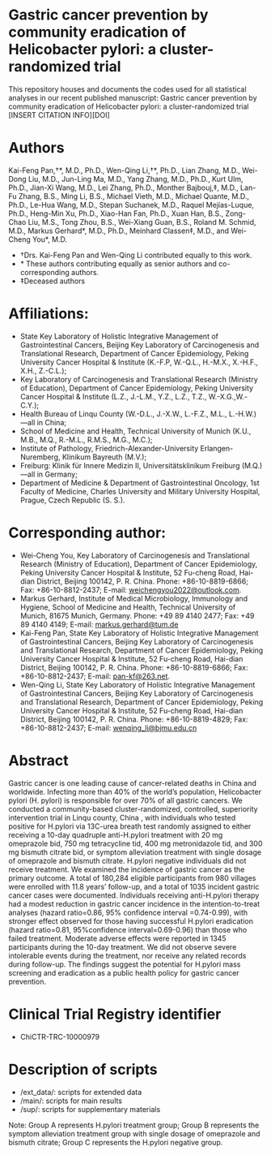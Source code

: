 # Gastric cancer prevention by community eradication of Helicobacter pylori: a cluster-randomized trial
This repository houses and documents the codes used for all statistical analyses in our recent published manuscript: Gastric cancer prevention by community eradication of Helicobacter pylori: a cluster-randomized trial [INSERT CITATION INFO][DOI]



# Authors
Kai-Feng Pan,†\*, M.D., Ph.D., Wen-Qing Li,†\*, Ph.D., Lian Zhang, M.D., Wei-Dong Liu, M.D., Jun-Ling Ma, M.D., Yang Zhang, M.D., Ph.D., Kurt Ulm, Ph.D., Jian-Xi Wang, M.D., Lei Zhang, Ph.D., Monther Bajbouj,‡, M.D., Lan-Fu Zhang, B.S., Ming Li, B.S., Michael Vieth, M.D., Michael Quante, M.D., Ph.D., Le-Hua Wang, M.D., Stepan Suchanek, M.D., Raquel Mejías-Luque, Ph.D., Heng-Min Xu, Ph.D., Xiao-Han Fan, Ph.D., Xuan Han, B.S., Zong-Chao Liu, M.S., Tong Zhou, B.S., Wei-Xiang Guan, B.S., Roland M. Schmid, M.D., Markus Gerhard*, M.D., Ph.D., Meinhard Classen‡, M.D., and Wei-Cheng You*, M.D.


- †Drs. Kai-Feng Pan and Wen-Qing Li contributed equally to this work.  
- \* These authors contributing equally as senior authors and co-corresponding authors. 
- ‡Deceased authors


# Affiliations: 
- State Key Laboratory of Holistic Integrative Management of Gastrointestinal Cancers, Beijing Key Laboratory of Carcinogenesis and Translational Research, Department of Cancer Epidemiology, Peking University Cancer Hospital & Institute (K.-F.P, W.-Q.L., H.-M.X., X.-H.F., X.H., Z.-C.L.);
- Key Laboratory of Carcinogenesis and Translational Research (Ministry of Education), Department of Cancer Epidemiology, Peking University Cancer Hospital & Institute (L.Z., J.-L.M., Y.Z., L.Z., T.Z., W.-X.G.,W.-C.Y.);
- Health Bureau of Linqu County (W.-D.L., J.-X.W., L.-F.Z., M.L., L.-H.W.) —all in China;
- School of Medicine and Health, Technical University of Munich (K.U., M.B., M.Q., R.-M.L., R.M.S., M.G., M.C.);
- Institute of Pathology, Friedrich-Alexander-University Erlangen-Nuremberg, Klinikum Bayreuth (M.V.);
- Freiburg: Klinik für Innere Medizin II, Universitätsklinikum Freiburg (M.Q.) —all in Germany;
- Department of Medicine & Department of Gastrointestinal Oncology, 1st Faculty of Medicine, Charles University and Military University Hospital, Prague, Czech Republic (S. S.).

# Corresponding author:
- Wei-Cheng You, Key Laboratory of Carcinogenesis and Translational Research (Ministry of Education), Department of Cancer Epidemiology, Peking University Cancer Hospital & Institute, 52 Fu-cheng Road, Hai-dian District, Beijing 100142, P. R. China. Phone: +86-10-8819-6866; Fax: +86-10-8812-2437; E-mail: weichengyou2022@outlook.com.
- Markus Gerhard, Institute of Medical Microbiology, Immunology and Hygiene, School of Medicine and Health, Technical University of Munich, 81675 Munich, Germany. Phone: +49 89 4140 2477; Fax: +49 89 4140 4149; E-mail: markus.gerhard@tum.de
- Kai-Feng Pan, State Key Laboratory of Holistic Integrative Management of Gastrointestinal Cancers, Beijing Key Laboratory of Carcinogenesis and Translational Research, Department of Cancer Epidemiology, Peking University Cancer Hospital & Institute, 52 Fu-cheng Road, Hai-dian District, Beijing 100142, P. R. China. Phone: +86-10-8819-6866; Fax: +86-10-8812-2437; E-mail: pan-kf@263.net.
- Wen-Qing Li, State Key Laboratory of Holistic Integrative Management of Gastrointestinal Cancers, Beijing Key Laboratory of Carcinogenesis and Translational Research, Department of Cancer Epidemiology, Peking University Cancer Hospital & Institute, 52 Fu-cheng Road, Hai-dian District, Beijing 100142, P. R. China. Phone: +86-10-8819-4829; Fax: +86-10-8812-2437; E-mail: wenqing_li@bjmu.edu.cn


# Abstract
Gastric cancer is one leading cause of cancer-related deaths in China and worldwide. Infecting more than 40% of the world’s population, Helicobacter pylori (H. pylori) is responsible for over 70% of all gastric cancers. We conducted a community-based cluster-randomized, controlled, superiority intervention trial in Linqu county, China , with individuals who tested positive for H.pylori via 13C-urea breath test randomly assigned to either receiving a 10-day quadruple anti-H.pylori treatment with 20 mg omeprazole bid, 750 mg tetracycline tid, 400 mg metronidazole tid, and 300 mg bismuth citrate bid, or symptom alleviation treatment with single dosage of omeprazole and bismuth citrate. H.pylori negative individuals did not receive treatment. We examined the incidence of gastric cancer as the primary outcome. A total of 180,284 eligible participants from 980 villages were enrolled with 11.8 years’ follow-up, and a total of 1035 incident gastric cancer cases were documented. Individuals receiving anti-H.pylori therapy had a modest reduction in gastric cancer incidence in the intention-to-treat analyses (hazard ratio=0.86, 95% confidence interval =0.74-0.99), with stronger effect observed for those having successful H.pylori eradication (hazard ratio=0.81, 95%confidence interval=0.69-0.96) than those who failed treatment. Moderate adverse effects were reported in 1345 participants during the 10-day treatment. We did not observe severe intolerable events during the treatment, nor receive any related records during follow-up. The findings suggest the potential for H.pylori mass screening and eradication as a public health policy for gastric cancer prevention.


# Clinical Trial Registry identifier

- ChiCTR-TRC-10000979


# Description of scripts
- /ext_data/: scripts for extended data
- /main/: scripts for main results
- /sup/: scripts for supplementary materials

Note: Group A represents H.pylori treatment group; Group B represents the symptom alleviation treatment group with single dosage of omeprazole and bismuth citrate; Group C represents the H.pylori negative group.


